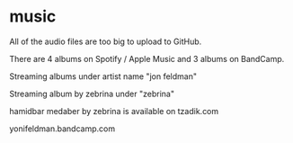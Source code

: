 # music

All of the audio files are too big to upload to GitHub.  

There are 4 albums on Spotify / Apple Music and 3 albums on BandCamp.

Streaming albums under artist name "jon feldman"

Streaming album by zebrina under "zebrina"

hamidbar medaber by zebrina is available on tzadik.com

yonifeldman.bandcamp.com

